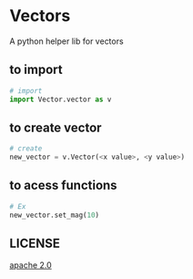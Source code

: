 # Vectors
A python helper lib for vectors
## to import
```python
# import
import Vector.vector as v
```

## to create vector
```python
# create
new_vector = v.Vector(<x value>, <y value>)
```

## to acess functions
```python
# Ex
new_vector.set_mag(10)
```

## LICENSE
[apache 2.0](https://www.apache.org/licenses/LICENSE-2.0)
